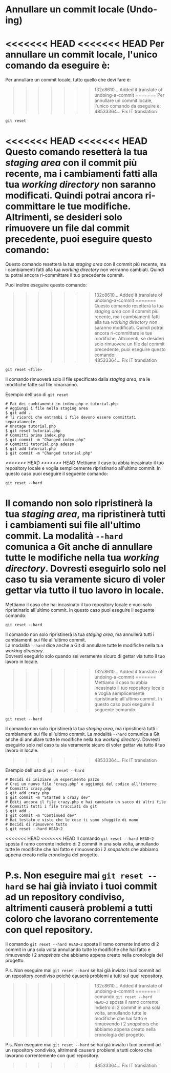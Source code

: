 # Annullare un commit locale (Undo-ing)

<<<<<<< HEAD
<<<<<<< HEAD
Per annullare un commit locale, l'unico comando da eseguire è:  
=======
Per annullare un commit locale, tutto quello che devi fare è:  
>>>>>>> 132c8610... Added it translate of undoing-a-commit
=======
Per annullare un commit locale, l'unico comando da eseguire è:  
>>>>>>> 48533364... Fix IT translation
```
git reset
```

<<<<<<< HEAD
<<<<<<< HEAD
Questo comando resetterà la tua *staging area* con il commit più recente, ma i cambiamenti fatti alla tua *working directory* non saranno modificati. Quindi potrai ancora ri-committare le tue modifiche. Altrimenti, se desideri solo rimuovere un file dal commit precedente, puoi eseguire questo comando:  
=======
Questo comando resetterà la tua *staging area* con il commit più recente, ma i cambiamenti fatti alla tua *working directory* non verranno cambiati. Quindi tu potrai ancora ri-committare il tuo precedente commit.  

Puoi inoltre eseguire questo comando:  
>>>>>>> 132c8610... Added it translate of undoing-a-commit
=======
Questo comando resetterà la tua *staging area* con il commit più recente, ma i cambiamenti fatti alla tua *working directory* non saranno modificati. Quindi potrai ancora ri-committare le tue modifiche. Altrimenti, se desideri solo rimuovere un file dal commit precedente, puoi eseguire questo comando:  
>>>>>>> 48533364... Fix IT translation
```
git reset <file>
```
Il comando rimuoverà solo il file specificato dalla *staging area*, ma le modifiche fatte sul file rimarranno.  

Esempio dell'uso di ```git reset```  
```
# Fai dei cambiamenti in index.php e tutorial.php
# Aggiungi i file nella staging area
$ git add .
# Ti ricordi che entrambi i file devono essere committati separatamente
# Unstage tutorial.php
$ git reset tutorial.php
# Committi prima index.php 
$ git commit -m "Changed index.php"
# Committi tutorial.php adesso
$ git add tutorial.php
$ git commit -m "Changed tutorial.php"
```

<<<<<<< HEAD
<<<<<<< HEAD
Mettiamo il caso tu abbia incasinato il tuo repository locale e voglia semplicemente ripristinarlo all'ultimo commit. In questo caso puoi eseguire il seguente comando:  
```
git reset --hard
```
Il comando non solo ripristinerà la tua *staging area*, ma ripristinerà tutti i cambiamenti sui file all'ultimo commit. La modalità ```--hard``` comunica a Git anche di annullare tutte le modifiche nella tua *working directory*. Dovresti eseguirlo solo nel caso tu sia veramente sicuro di voler gettar via tutto il tuo lavoro in locale.  
=======
Mettiamo il caso che hai incasinato il tuo repository locale e vuoi solo ripristinarlo all'ultimo commit.
In questo caso puoi eseguire il seguente comando:  
```
git reset --hard
```
Il comando non solo ripristinerà la tua *staging area*, ma annullerà tutti i cambiamenti sui file all'ultimo commit.  
La modalità ```--hard``` dice anche a Git di annullare tutte le modifiche nella tua *working directory*.  
Dovresti eseguirlo solo quando sei veramente sicuro di gettar via tutto il tuo lavoro in locale.  
>>>>>>> 132c8610... Added it translate of undoing-a-commit
=======
Mettiamo il caso tu abbia incasinato il tuo repository locale e voglia semplicemente ripristinarlo all'ultimo commit. In questo caso puoi eseguire il seguente comando:  
```
git reset --hard
```
Il comando non solo ripristinerà la tua *staging area*, ma ripristinerà tutti i cambiamenti sui file all'ultimo commit. La modalità ```--hard``` comunica a Git anche di annullare tutte le modifiche nella tua *working directory*. Dovresti eseguirlo solo nel caso tu sia veramente sicuro di voler gettar via tutto il tuo lavoro in locale.  
>>>>>>> 48533364... Fix IT translation

Esempio dell'uso di ```git reset --hard```  
```
# Decidi di iniziare un esperimento pazzo
# Crei un nuovo file 'crazy.php' e aggiungi del codice all'interno
# Committi crazy.php
$ git add crazy.php
$ git commit -m "Started a crazy dev"
# Editi ancora il file crazy.php e hai cambiato un sacco di altri file
# Committi tutti i file tracciati da git
$ git add .
$ git commit -m "Continued dev"
# Hai testato e visto che le cose ti sono sfuggite di mano
# Decidi di rimuovere tutto
$ git reset --hard HEAD~2
```
<<<<<<< HEAD
<<<<<<< HEAD
Il comando ```git reset --hard HEAD~2``` sposta il ramo corrente indietro di 2 commit in una sola volta, annullando tutte le modifiche che hai fatto e rimuovendo i 2 *snapshots* che abbiamo appena creato nella cronologia del progetto.  

P.s. Non eseguire mai ```git reset --hard``` se hai già inviato i tuoi commit ad un repository condiviso, altrimenti causerà problemi a tutti coloro che lavorano correntemente con quel repository.  
=======
Il comando ```git reset --hard HEAD~2``` sposta il ramo corrente indietro di 2 commit in una sola volta annullando tutte le modifiche che hai fatto e rimuovendo i 2 *snapshots* che abbiamo appena creato nella cronologia del progetto.  

P.s. Non eseguire mai ```git reset --hard``` se hai già inviato i tuoi commit ad un repository condiviso poiché causerà problemi a tutti sul quel repository.  
>>>>>>> 132c8610... Added it translate of undoing-a-commit
=======
Il comando ```git reset --hard HEAD~2``` sposta il ramo corrente indietro di 2 commit in una sola volta, annullando tutte le modifiche che hai fatto e rimuovendo i 2 *snapshots* che abbiamo appena creato nella cronologia del progetto.  

P.s. Non eseguire mai ```git reset --hard``` se hai già inviato i tuoi commit ad un repository condiviso, altrimenti causerà problemi a tutti coloro che lavorano correntemente con quel repository.  
>>>>>>> 48533364... Fix IT translation

